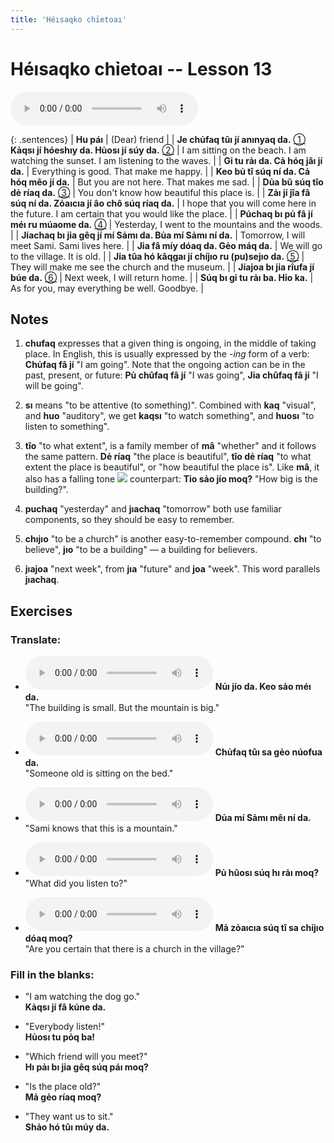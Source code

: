 ```yaml
---
title: 'Héısaqko chỉetoaı'
---
```

# **Héısaqko chỉetoaı** -- Lesson 13

<audio id="mainaudio" controls src="lesson.mp3"></audio>

{: .sentences}
| **Hu páı** | (Dear) friend |
| **Je chủfaq tûı jí anınyaq da.** [①](#fn-1) **Kảqsı jí hóeshıy da. Hủosı jí súy da.** [②](#fn-2) | I am sitting on the beach. I am watching the sunset. I am listening to the waves. |
| **Gỉ tu rảı da. Cả hóq jâı jí da.** | Everything is good. That make me happy. |
| **Keo bủ tî súq ní da. Cả hóq mêo jí da.** | But you are not here. That makes me sad. |
| **Dủa bũ súq tîo dẻ ríaq da.** [③](#fn-3) | You don't know how beautiful this place is. |
| **Zảı jí jîa fâ súq ní da. Zỏaıcıa jí âo chô súq ríaq da.** | I hope that you will come here in the future. I am certain that you would like the place. |
| **Púchaq bı pủ fâ jí méı ru múaome da.** [④](#fn-4) | Yesterday, I went to the mountains and the woods. |
| **Jíachaq bı jỉa gêq jí mí Sảmı da. Bủa mí Sảmı ní da.** | Tomorrow, I will meet Sami. Sami lives here. |
| **Jỉa fâ míy dóaq da. Gẻo máq da.** | We will go to the village. It is old. |
| **Jỉa tûa hó kâqgaı jí chíjıo ru (pu)sejıo da.** [⑤](#fn-5) | They will make me see the church and the museum. |
| **Jíajoa bı jỉa rîufa jí búe da.** [⑥](#fn-6) | Next week, I will return home. |
| **Súq bı gỉ tu rảı ba. Hỉo ka.** | As for you, may everything be well. Goodbye. |

## Notes

1. <a name="fn-1" /> **chufaq** expresses that a given thing is ongoing, in the middle of taking place. In English, this is usually expressed by the *-ing* form of a verb: **Chủfaq fâ jí** "I am going". Note that the ongoing action can be in the past, present, or future: **Pủ chûfaq fâ jí** "I was going", **Jỉa chûfaq fâ jí** "I will be going".

2. <a name="fn-2" /> **sı** means "to be attentive (to something)". Combined with **kaq** "visual", and **huo** "auditory", we get **kaqsı** "to watch something", and **huosı** "to listen to something".

3. <a name="fn-3" /> **tîo** "to what extent", is a family member of **mâ** "whether" and it follows the same pattern. **Dẻ ríaq** "the place is beautiful", **tîo dẻ ríaq** "to what extent the place is beautiful", or "how beautiful the place is". Like **mâ**, it also has a falling tone ![](../tones/t4.png) counterpart: **Tỉo sảo jío moq?** "How big is the building?".

4. <a name="fn-4" /> **puchaq** "yesterday" and **jıachaq** "tomorrow" both use familiar components, so they should be easy to remember.

5. <a name="fn-5" /> **chıjıo** "to be a church" is another easy-to-remember compound. **chı** "to believe", **jıo** "to be a building" — a building for believers.

6. <a name="fn-6" /> **jıajoa** "next week", from **jıa** "future" and **joa** "week". This word parallels **jıachaq**.

## Exercises

### Translate:

- <audio controls src="ex1.mp3"></audio>
  **Nủı jío da. Keo sảo méı da.**  
  <span class="spoiler" tabindex=0>"The building is small. But the mountain is big."</span>
  
- <audio controls src="ex2.mp3"></audio>
  **Chủfaq tûı sa gẻo núofua da.**  
  <span class="spoiler" tabindex=0>"Someone old is sitting on the bed."</span>
  
- <audio controls src="ex3.mp3"></audio>
  **Dủa mí Sảmı mêı ní da.**  
  <span class="spoiler" tabindex=0>"Sami knows that this is a mountain."</span>
  
- <audio controls src="ex4.mp3"></audio>
  **Pủ hûosı súq hı rảı moq?**  
  <span class="spoiler" tabindex=0>"What did you listen to?"</span>
  
- <audio controls src="ex5.mp3"></audio>
  **Mả zỏaıcıa súq tî sa chỉjıo dóaq moq?**  
  <span class="spoiler" tabindex=0>"Are you certain that there is a church in the village?"</span>

### Fill in the blanks:

- "I am watching the dog go."  
  **<span class="spoiler" tabindex=0>Kảqsı</span> jí <span class="spoiler" tabindex=0>fâ</span> kúne da.**
  
- "Everybody listen!"  
  **<span class="spoiler" tabindex=0>Hủosı</span> tu <span class="spoiler" tabindex=0>pỏq</span> ba!**
  
- "Which friend will you meet?"  
  **<span class="spoiler" tabindex=0>Hı</span> pảı bı jỉa <span class="spoiler" tabindex=0>gêq</span> súq <span class="spoiler" tabindex=0>páı</span> moq?**
  
- "Is the place old?"  
  **Mả <span class="spoiler" tabindex=0>gẻo</span> ríaq moq?**
  
- "They want us to sit."  
  **Shảo hó <span class="spoiler" tabindex=0>tûı</span> múy da.**
